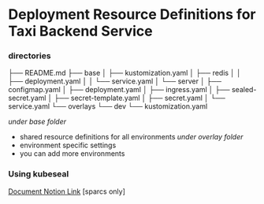 # Deployment Resource Definitions for Taxi Backend Service

### directories

├── README.md
├── base
│   ├── kustomization.yaml
│   ├── redis
│   │   ├── deployment.yaml
│   │   └── service.yaml
│   └── server
│       ├── configmap.yaml
│       ├── deployment.yaml
│       ├── ingress.yaml
│       ├── sealed-secret.yaml
│       ├── secret-template.yaml
│       ├── secret.yaml
│       └── service.yaml
└── overlays
    └── dev
        └── kustomization.yaml

*under base folder*
- shared resource definitions for all environments
*under overlay folder*
- environment specific settings
- you can add more environments

### Using kubeseal
[Document Notion Link](https://www.notion.so/sparcs/K8S-Sealed-Secret-kubeseal-c3e315e429c442bebf8998b048404e17) [sparcs only]